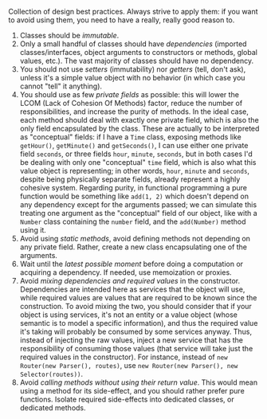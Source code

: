Collection of design best practices. Always strive to apply them: if you want to avoid using them, you need to have a really, really good reason to.
1. Classes should be *immutable*.
2. Only a small handful of classes should have *dependencies* (imported classes/interfaces, object arguments to constructors or methods, global values, etc.). The vast majority of classes should have no dependency.
3. You should not use *setters* (immutability) nor *getters* (tell, don't ask), unless it's a simple value object with no behavior (in which case you cannot "tell" it anything).
4. You should use as few *private fields* as possible: this will lower the LCOM (Lack of Cohesion Of Methods) factor, reduce the number of responsibilities, and increase the purity of methods. In the ideal case, each method should deal with exactly one private field, which is also the only field encapsulated by the class. These are actually to be interpreted as "conceptual" fields: if I have a `Time` class, exposing methods like `getHour()`, `getMinute()` and `getSeconds()`, I can use either one private field `seconds`, or three fields `hour`, `minute`, `seconds`, but in both cases I'd be dealing with only one "conceptual" `time` field, which is also what this value object is representing; in other words, `hour`, `minute` and `seconds`, despite being physically separate fields, already represent a highly cohesive system. Regarding purity, in functional programming a pure function would be something like `add(1, 2)` which doesn't depend on any dependency except for the arguments passed; we can simulate this treating one argument as the "conceptual" field of our object, like with a `Number` class containing the `number` field, and the `add(Number)` method using it.
5. Avoid using *static methods*, avoid defining methods not depending on any private field. Rather, create a new class encapsulating one of the arguments.
6. Wait until the *latest possible moment* before doing a computation or acquiring a dependency. If needed, use memoization or proxies.
7. Avoid *mixing dependencies and required values* in the constructor. Dependencies are intended here as services that the object will use, while required values are values that are required to be known since the construction. To avoid mixing the two, you should consider that if your object is using services, it's not an entity or a value object (whose semantic is to model a specific information), and thus the required value it's taking will probably be consumed by some services anyway. Thus, instead of injecting the raw values, inject a new service that has the responsibility of consuming those values (that service will take just the required values in the constructor). For instance, instead of `new Router(new Parser(), routes)`, use `new Router(new Parser(), new Selector(routes))`.
8. Avoid *calling methods without using their return value*. This would mean using a method for its side-effect, and you should rather prefer pure functions. Isolate required side-effects into dedicated classes, or dedicated methods.